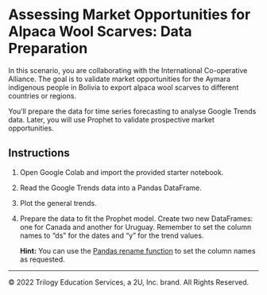 # Assessing Market Opportunities for Alpaca Wool Scarves: Data Preparation

In this scenario, you are collaborating with the International Co-operative Alliance. The goal is to validate market opportunities for the Aymara indigenous people in Bolivia to export alpaca wool scarves to different countries or regions.

You’ll prepare the data for time series forecasting to analyse Google Trends data. Later, you will use Prophet to validate prospective market opportunities.

## Instructions

1. Open Google Colab and import the provided starter notebook.

2. Read the Google Trends data into a Pandas DataFrame.

3. Plot the general trends.

4. Prepare the data to fit the Prophet model. Create two new DataFrames: one for Canada and another for Uruguay. Remember to set the column names to “ds” for the dates and “y” for the trend values.

   **Hint:** You can use the [Pandas rename function](https://pandas.pydata.org/pandas-docs/stable/reference/api/pandas.DataFrame.rename.html) to set the column names as requested.

---

© 2022 Trilogy Education Services, a 2U, Inc. brand. All Rights Reserved.
